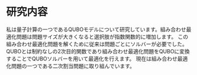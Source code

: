 # 研究内容

私は量子計算の一つであるQUBOモデルについて研究しています。組み合わせ最適化問題は問題サイズが大きくなると選択肢が指数関数的に増加します。
この組み合わせ最適化問題を解くために従来は問題ごとにソルバーが必要でした。
QUBOとは制約なしの2次目的関数であり組み合わせ最適化問題をQUBOに変換することでQUBOソルバーを用いて最適化を行えます。
現在は組み合わせ最適化問題の一つである二次割当問題に取り組んでいます。